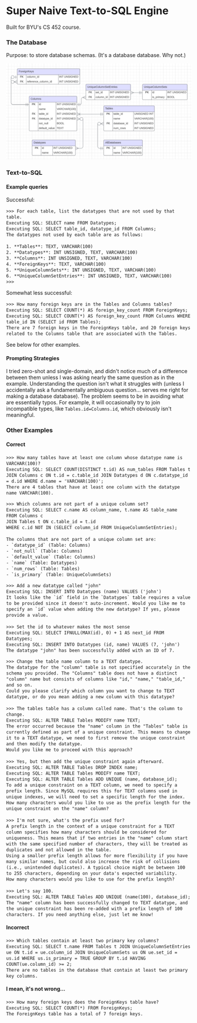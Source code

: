 # Super Naive Text-to-SQL Engine

Built for BYU's CS 452 course.

### The Database

Purpose: to store database schemas. (It's a database database. Why not.)

![alt-text](./ERD-no-RU.png)

### Text-to-SQL

#### Example queries

Successful:

```
>>> For each table, list the datatypes that are not used by that table.
Executing SQL: SELECT name FROM Datatypes;
Executing SQL: SELECT table_id, datatype_id FROM Columns;
The datatypes not used by each table are as follows:

1. **Tables**: TEXT, VARCHAR(100)
2. **Datatypes**: INT UNSIGNED, TEXT, VARCHAR(100)
3. **Columns**: INT UNSIGNED, TEXT, VARCHAR(100)
4. **ForeignKeys**: TEXT, VARCHAR(100)
5. **UniqueColumnSets**: INT UNSIGNED, TEXT, VARCHAR(100)
6. **UniqueColumnSetEntries**: INT UNSIGNED, TEXT, VARCHAR(100)
>>> 
```

Somewhat less successful:

```
>>> How many foreign keys are in the Tables and Columns tables?
Executing SQL: SELECT COUNT(*) AS foreign_key_count FROM ForeignKeys;
Executing SQL: SELECT COUNT(*) AS foreign_key_count FROM Columns WHERE table_id IN (SELECT id FROM Tables);
There are 7 foreign keys in the ForeignKeys table, and 20 foreign keys related to the Columns table that are associated with the Tables.
```

See below for other examples.

#### Prompting Strategies

I tried zero-shot and single-domain, and didn't notice much of a difference between them unless I was asking nearly the same question as in the example. Understanding the question isn't what it struggles with (unless I accidentally ask a fundamentally ambiguous question... serves me right for making a database database). The problem seems to be in avoiding what are essentially typos. For example, it will occasionally try to join incompatible types, like `Tables.id=Columns.id`, which obviously isn't meaningful.

### Other Examples

#### Correct

```
>>> How many tables have at least one column whose datatype name is VARCHAR(100)?
Executing SQL: SELECT COUNT(DISTINCT t.id) AS num_tables FROM Tables t JOIN Columns c ON t.id = c.table_id JOIN Datatypes d ON c.datatype_id = d.id WHERE d.name = 'VARCHAR(100)';
There are 4 tables that have at least one column with the datatype name VARCHAR(100).
```

```
>>> Which columns are not part of a unique column set?
Executing SQL: SELECT c.name AS column_name, t.name AS table_name 
FROM Columns c 
JOIN Tables t ON c.table_id = t.id 
WHERE c.id NOT IN (SELECT column_id FROM UniqueColumnSetEntries);

The columns that are not part of a unique column set are:
- `datatype_id` (Table: Columns)
- `not_null` (Table: Columns)
- `default_value` (Table: Columns)
- `name` (Table: Datatypes)
- `num_rows` (Table: Tables)
- `is_primary` (Table: UniqueColumnSets)
```

```
>>> Add a new datatype called "john"
Executing SQL: INSERT INTO Datatypes (name) VALUES ('john')
It looks like the `id` field in the `Datatypes` table requires a value to be provided since it doesn't auto-increment. Would you like me to specify an `id` value when adding the new datatype? If yes, please provide a value.

>>> Set the id to whatever makes the most sense
Executing SQL: SELECT IFNULL(MAX(id), 0) + 1 AS next_id FROM Datatypes;
Executing SQL: INSERT INTO Datatypes (id, name) VALUES (7, 'john')
The datatype "john" has been successfully added with an ID of 7.
```

```
>>> Change the table name column to a TEXT datatype.
The datatype for the "column" table is not specified accurately in the schema you provided. The "Columns" table does not have a distinct "column" name but consists of columns like "id," "name," "table_id," and so on.
Could you please clarify which column you want to change to TEXT datatype, or do you mean adding a new column with this datatype?

>>> The tables table has a column called name. That's the column to change.
Executing SQL: ALTER TABLE Tables MODIFY name TEXT;
The error occurred because the "name" column in the "Tables" table is currently defined as part of a unique constraint. This means to change it to a TEXT datatype, we need to first remove the unique constraint and then modify the datatype.
Would you like me to proceed with this approach?

>>> Yes, but then add the unique constraint again afterward.
Executing SQL: ALTER TABLE Tables DROP INDEX name;
Executing SQL: ALTER TABLE Tables MODIFY name TEXT;
Executing SQL: ALTER TABLE Tables ADD UNIQUE (name, database_id);
To add a unique constraint on a TEXT column, we need to specify a prefix length. Since MySQL requires this for TEXT columns used in unique indexes, we will need to set a specific length for the index.
How many characters would you like to use as the prefix length for the unique constraint on the "name" column?

>>> I'm not sure, what's the prefix used for?
A prefix length in the context of a unique constraint for a TEXT column specifies how many characters should be considered for uniqueness. This means that if two entries in the "name" column start with the same specified number of characters, they will be treated as duplicates and not allowed in the table.
Using a smaller prefix length allows for more flexibility if you have many similar names, but could also increase the risk of collisions (i.e., unintended duplicates). A typical choice might be between 100 to 255 characters, depending on your data's expected variability.
How many characters would you like to use for the prefix length?

>>> Let's say 100.
Executing SQL: ALTER TABLE Tables ADD UNIQUE (name(100), database_id);
The "name" column has been successfully changed to TEXT datatype, and the unique constraint has been re-added with a prefix length of 100 characters. If you need anything else, just let me know!
```

#### Incorrect

```
>>> Which tables contain at least two primary key columns?
Executing SQL: SELECT t.name FROM Tables t JOIN UniqueColumnSetEntries ue ON t.id = ue.column_id JOIN UniqueColumnSets us ON ue.set_id = us.id WHERE us.is_primary = TRUE GROUP BY t.id HAVING COUNT(ue.column_id) >= 2;
There are no tables in the database that contain at least two primary key columns.
```

#### I mean, it's not wrong...

```
>>> How many foreign keys does the ForeignKeys table have?
Executing SQL: SELECT COUNT(*) FROM ForeignKeys;
The ForeignKeys table has a total of 7 foreign keys.
```